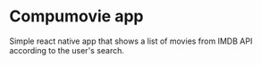 # Compumovie app

Simple react native app that shows a list of movies from IMDB API according to the user's search.